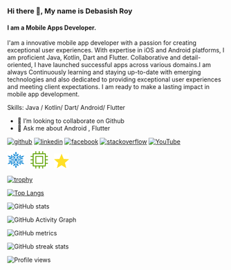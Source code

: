 ### Hi there 👋, My name is Debasish Roy
#### I am a Mobile Apps Developer.
I'am a innovative mobile app developer with a passion for creating exceptional user experiences. With expertise in iOS and Android platforms, I am proficient Java, Kotlin, Dart and Flutter. Collaborative and detail-oriented, I have launched successful apps across various domains.I am always Continuously learning and staying up-to-date with emerging technologies and also dedicated to providing exceptional user experiences and meeting client expectations. I am ready to make a lasting impact in mobile app development.

Skills: Java / Kotlin/ Dart/ Android/ Flutter

- 👯 I’m looking to collaborate on Github 
- 💬 Ask me about Android , Flutter 


[<img src='https://cdn.jsdelivr.net/npm/simple-icons@3.0.1/icons/github.svg' alt='github' height='40'>](https://github.com/roydebasish)  [<img src='https://cdn.jsdelivr.net/npm/simple-icons@3.0.1/icons/linkedin.svg' alt='linkedin' height='40'>](https://www.linkedin.com/in/debasish-roy-517b211b0/)  [<img src='https://cdn.jsdelivr.net/npm/simple-icons@3.0.1/icons/facebook.svg' alt='facebook' height='40'>](https://www.facebook.com/roydebasish.dev)  [<img src='https://cdn.jsdelivr.net/npm/simple-icons@3.0.1/icons/stackoverflow.svg' alt='stackoverflow' height='40'>](https://stackoverflow.com/users/17243844)  [<img src='https://cdn.jsdelivr.net/npm/simple-icons@3.0.1/icons/youtube.svg' alt='YouTube' height='40'>](https://www.youtube.com/channel/UC-EqFYVK-2fmC5CCOQLwNtw)  

<a href='https://archiveprogram.github.com/'><img src='https://raw.githubusercontent.com/acervenky/animated-github-badges/master/assets/acbadge.gif' width='40' height='40'></a> <a href='https://docs.github.com/en/developers'><img src='https://raw.githubusercontent.com/acervenky/animated-github-badges/master/assets/devbadge.gif' width='40' height='40'></a> <a href='https://stars.github.com/'><img src='https://raw.githubusercontent.com/acervenky/animated-github-badges/master/assets/starbadge.gif' width='35' height='35'></a> 

[![trophy](https://github-profile-trophy.vercel.app/?username=roydebasish)](https://github.com/ryo-ma/github-profile-trophy)

[![Top Langs](https://github-readme-stats.vercel.app/api/top-langs/?username=roydebasish)](https://github.com/anuraghazra/github-readme-stats)

![GitHub stats](https://github-readme-stats.vercel.app/api?username=roydebasish&show_icons=true)  

![GitHub Activity Graph](https://activity-graph.herokuapp.com/graph?username=roydebasish)  

![GitHub metrics](https://metrics.lecoq.io/roydebasish)  

![GitHub streak stats](https://streak-stats.demolab.com/?user=roydebasish)  

![Profile views](https://gpvc.arturio.dev/roydebasish)  
